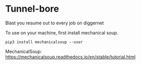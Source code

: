 # Tunnel-bore
Blast you resume out to every job on diggernet

To use on your machine, first install mechanical soup.

`pip3 install mechanicalsoup --user`

MechanicalSoup: https://mechanicalsoup.readthedocs.io/en/stable/tutorial.html
